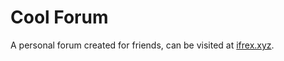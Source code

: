 # Cool Forum
A personal forum created for friends, can be visited at [ifrex.xyz](https://ifrex.xyz:8080).